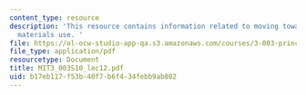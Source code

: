 ```yaml
---
content_type: resource
description: 'This resource contains information related to moving towards sustainable
  materials use. '
file: https://ol-ocw-studio-app-qa.s3.amazonaws.com/courses/3-003-principles-of-engineering-practice-spring-2010/b17eb117f53b40f7b6f434febb9ab802_MIT3_003S10_lec12.pdf
file_type: application/pdf
resourcetype: Document
title: MIT3_003S10_lec12.pdf
uid: b17eb117-f53b-40f7-b6f4-34febb9ab802
---
```

